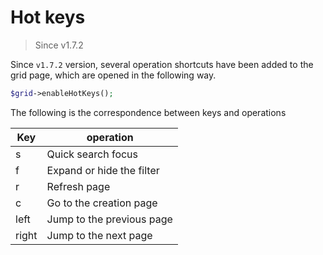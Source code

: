 # Hot keys

> Since v1.7.2

Since `v1.7.2` version, several operation shortcuts have been added to the grid page, which are opened in the following way.

```php
$grid->enableHotKeys();
```

The following is the correspondence between keys and operations

| Key   | operation                 |
| ----- | ------------------------- |
| s     | Quick search focus        |
| f     | Expand or hide the filter |
| r     | Refresh page              |
| c     | Go to the creation page   |
| left  | Jump to the previous page |
| right | Jump to the next page     |